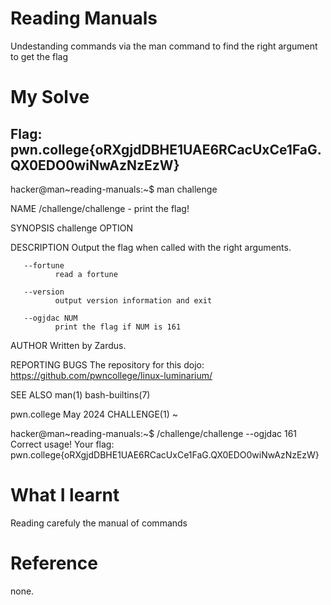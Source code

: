 # Reading Manuals 

Undestanding commands via the man command to find the right argument to get the flag

# My Solve 

## Flag: pwn.college{oRXgjdDBHE1UAE6RCacUxCe1FaG.QX0EDO0wiNwAzNzEzW}



hacker@man~reading-manuals:~$ man challenge

NAME
       /challenge/challenge - print the flag!

SYNOPSIS
       challenge OPTION

DESCRIPTION
       Output the flag when called with the right arguments.

       --fortune
              read a fortune

       --version
              output version information and exit

       --ogjdac NUM
              print the flag if NUM is 161

AUTHOR
       Written by Zardus.

REPORTING BUGS
       The repository for this dojo: <https://github.com/pwncollege/linux-luminarium/>

SEE ALSO
       man(1) bash-builtins(7)

pwn.college                                    May 2024                                   CHALLENGE(1)
~


hacker@man~reading-manuals:~$ /challenge/challenge --ogjdac 161
Correct usage! Your flag: pwn.college{oRXgjdDBHE1UAE6RCacUxCe1FaG.QX0EDO0wiNwAzNzEzW}

# What I learnt 

Reading carefuly the manual of commands 

# Reference  

none.
